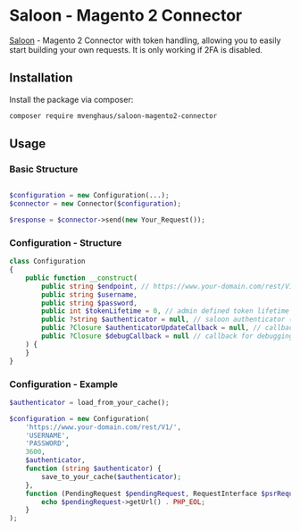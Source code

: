 # Saloon - Magento 2 Connector

[Saloon](https://docs.saloon.dev/) - Magento 2 Connector with token handling, allowing you to easily start building your own requests. It is only working if 2FA is disabled.

## Installation

Install the package via composer:

```bash
composer require mvenghaus/saloon-magento2-connector
```

## Usage

### Basic Structure

```php

$configuration = new Configuration(...);
$connector = new Connector($configuration);

$response = $connector->send(new Your_Request());
```

### Configuration - Structure

```php
class Configuration
{
    public function __construct(
        public string $endpoint, // https://www.your-domain.com/rest/V1/
        public string $username,
        public string $password,
        public int $tokenLifetime = 0, // admin defined token lifetime in seconds 
        public ?string $authenticator = null, // saloon authenticator (serialized)
        public ?Closure $authenticatorUpdateCallback = null, // callback to save authenticator if changed
        public ?Closure $debugCallback = null // callback for debugging
    ) {
    }
}
```

### Configuration - Example

```php
$authenticator = load_from_your_cache();

$configuration = new Configuration(
    'https://www.your-domain.com/rest/V1/',
    'USERNAME',
    'PASSWORD',
    3600,
    $authenticator,
    function (string $authenticator) {
        save_to_your_cache($authenticator);
    },
    function (PendingRequest $pendingRequest, RequestInterface $psrRequest) {
        echo $pendingRequest->getUrl() . PHP_EOL;
    }
);
```